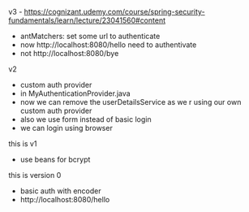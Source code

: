 v3 - https://cognizant.udemy.com/course/spring-security-fundamentals/learn/lecture/23041560#content

  - antMatchers: set some url to authenticate
  - now http://localhost:8080/hello need to authentivate
  - not http://localhost:8080/bye


v2
  - custom auth provider
  - in MyAuthenticationProvider.java
  - now we can remove the userDetailsService as we r using our own custom auth provider
  - also we use form instead of basic login
  - we can login using browser

this is v1
  - use beans for bcrypt

this is version 0
 - basic auth with encoder
 - http://localhost:8080/hello  